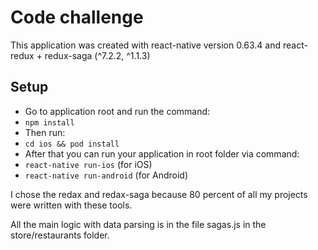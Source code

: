 # Code challenge
This application was created with react-native version 0.63.4 and react-redux + redux-saga (^7.2.2, ^1.1.3)

## Setup

- Go to application root and run the command:
- `npm install`
- Then run:
- `cd ios && pod install`
- After that you can run your application in root folder via command:
- `react-native run-ios` (for iOS)
- `react-native run-android` (for Android)

I chose the redax and redax-saga because 80 percent of all my projects were written with these tools.

All the main logic with data parsing is in the file sagas.js in the store/restaurants folder.
